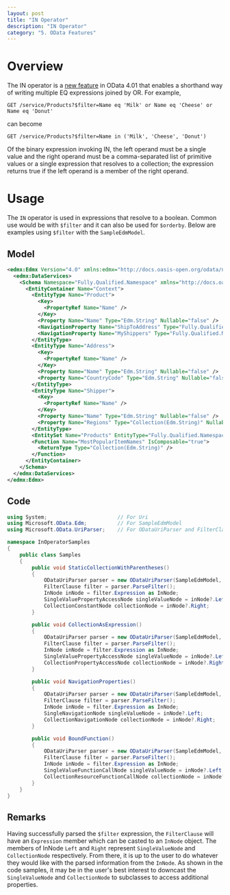 ```yaml
---
layout: post
title: "IN Operator"
description: "IN Operator"
category: "5. OData Features"
---
```


# Overview

The IN operator is a [new feature](http://docs.oasis-open.org/odata/new-in-odata/v4.01/cn01/new-in-odata-v4.01-cn01.html#_Toc485385090 "new feature") in OData 4.01 that enables a shorthand way of writing multiple EQ expressions joined by OR. For example,

`GET /service/Products?$filter=Name eq 'Milk' or Name eq 'Cheese' or Name eq 'Donut'`

can become

`GET /service/Products?$filter=Name in ('Milk', 'Cheese', 'Donut')`

Of the binary expression invoking IN, the left operand must be a single value and the right operand must be a comma-separated list of primitive values or a single expression that resolves to a collection; the expression returns true if the left operand is a member of the right operand.

# Usage

The `IN` operator is used in expressions that resolve to a boolean. Common use would be with `$filter` and it can also be used for `$orderby`. Below are examples using `$filter` with the `SampleEdmModel`.

## Model

```xml
<edmx:Edmx Version="4.0" xmlns:edmx="http://docs.oasis-open.org/odata/ns/edmx">
  <edmx:DataServices>
    <Schema Namespace="Fully.Qualified.Namespace" xmlns="http://docs.oasis-open.org/odata/ns/edm" Alias="SampleEdmModel">
      <EntityContainer Name="Context">
        <EntityType Name="Product">
          <Key>
            <PropertyRef Name="Name" />
          </Key>
          <Property Name="Name" Type="Edm.String" Nullable="false" />
          <NavigationProperty Name="ShipToAddress" Type="Fully.Qualified.Namespace.Address" />
          <NavigationProperty Name="MyShippers" Type="Fully.Qualified.Namespace.Shipper" />
        </EntityType>
        <EntityType Name="Address">
          <Key>
            <PropertyRef Name="Name" />
          </Key>
          <Property Name="Name" Type="Edm.String" Nullable="false" />
          <Property Name="CountryCode" Type="Edm.String" Nullable="false" />
        </EntityType>
        <EntityType Name="Shipper">
          <Key>
            <PropertyRef Name="Name" />
          </Key>
          <Property Name="Name" Type="Edm.String" Nullable="false" />
          <Property Name="Regions" Type="Collection(Edm.String)" Nullable="false" />
        </EntityType>
        <EntitySet Name="Products" EntityType="Fully.Qualified.Namespace.Product" />
        <Function Name="MostPopularItemNames" IsComposable="true">
          <ReturnType Type="Collection(Edm.String)" />
        </Function>
      </EntityContainer>
    </Schema>
  </edmx:DataServices>
</edmx:Edmx>
```

## Code

```csharp
using System;                       // For Uri
using Microsoft.OData.Edm;          // For SampleEdmModel
using Microsoft.OData.UriParser;    // For ODataUriParser and FilterClause

namespace InOperatorSamples
{
    public class Samples
    {
        public void StaticCollectionWithParentheses()
        {
            ODataUriParser parser = new ODataUriParser(SampleEdmModel, new Uri("http://serviceUri/"), new Uri("http://serviceUri/Products?$filter=Name in ('Milk', 'Cheese')"));
            FilterClause filter = parser.ParseFilter();
            InNode inNode = filter.Expression as InNode;
            SingleValuePropertyAccessNode singleValueNode = inNode?.Left;
            CollectionConstantNode collectionNode = inNode?.Right;
        }

        public void CollectionAsExpression()
        {
            ODataUriParser parser = new ODataUriParser(SampleEdmModel, new Uri("http://serviceUri/"), new Uri("http://serviceUri/Products?$filter=Name in RelevantProductNames"));
            FilterClause filter = parser.ParseFilter();
            InNode inNode = filter.Expression as InNode;
            SingleValuePropertyAccessNode singleValueNode = inNode?.Left;
            CollectionPropertyAccessNode collectionNode = inNode?.Right;
        }

        public void NavigationProperties()
        {
            ODataUriParser parser = new ODataUriParser(SampleEdmModel, new Uri("http://serviceUri/"), new Uri("http://serviceUri/Products?$filter=ShipToAddress/CountryCode in MyShippers/Regions"));
            FilterClause filter = parser.ParseFilter();
            InNode inNode = filter.Expression as InNode;
            SingleNavigationNode singleValueNode = inNode?.Left;
            CollectionNavigationNode collectionNode = inNode?.Right;
        }

        public void BoundFunction()
        {
            ODataUriParser parser = new ODataUriParser(SampleEdmModel, new Uri("http://serviceUri/"), new Uri("http://serviceUri/Products?$filter=Name in Fully.Qualified.Namespace.MostPopularItemNames"));
            FilterClause filter = parser.ParseFilter();
            InNode inNode = filter.Expression as InNode;
            SingleValueFunctionCallNode singleValueNode = inNode?.Left;
            CollectionResourceFunctionCallNode collectionNode = inNode?.Right;
        }
    }
}
```

## Remarks

Having successfully parsed the `$filter` expression, the `FilterClause` will have an `Expression` member which can be casted to an `InNode` object. The members of InNode `Left` and `Right` represent `SingleValueNode` and `CollectionNode` respectively. From there, it is up to the user to do whatever they would like with the parsed information from the `InNode`. As shown in the code samples, it may be in the user's best interest to downcast the `SingleValueNode` and `CollectionNode` to subclasses to access additional properties.